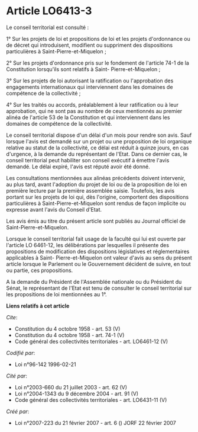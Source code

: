 # Article LO6413-3

Le conseil territorial est consulté : 

1° Sur les projets de loi et propositions de loi et les projets d'ordonnance ou de décret qui introduisent, modifient ou
suppriment des dispositions particulières à Saint-Pierre-et-Miquelon ; 

2° Sur les projets d'ordonnance pris sur le fondement de l'article 74-1 de la Constitution lorsqu'ils sont relatifs à Saint-
Pierre-et-Miquelon ; 

3° Sur les projets de loi autorisant la ratification ou l'approbation des engagements internationaux qui interviennent dans
les domaines de compétence de la collectivité ; 

4° Sur les traités ou accords, préalablement à leur ratification ou à leur approbation, qui ne sont pas au nombre de ceux
mentionnés au premier alinéa de l'article 53 de la Constitution et qui interviennent dans les domaines de compétence de la
collectivité. 

Le conseil territorial dispose d'un délai d'un mois pour rendre son avis. Sauf lorsque l'avis est demandé sur un projet ou
une proposition de loi organique relative au statut de la collectivité, ce délai est réduit à quinze jours, en cas d'urgence,
à la demande du représentant de l'Etat. Dans ce dernier cas, le conseil territorial peut habiliter son conseil exécutif à
émettre l'avis demandé. Le délai expiré, l'avis est réputé avoir été donné. 

Les consultations mentionnées aux alinéas précédents doivent intervenir, au plus tard, avant l'adoption du projet de loi ou
de la proposition de loi en première lecture par la première assemblée saisie. Toutefois, les avis portant sur les projets de
loi qui, dès l'origine, comportent des dispositions particulières à Saint-Pierre-et-Miquelon sont rendus de façon implicite
ou expresse avant l'avis du Conseil d'Etat. 

Les avis émis au titre du présent article sont publiés au Journal officiel de Saint-Pierre-et-Miquelon. 

Lorsque le conseil territorial fait usage de la faculté qui lui est ouverte par l'article LO 6461-12, les délibérations par
lesquelles il présente des propositions de modification des dispositions législatives et réglementaires applicables à Saint-
Pierre-et-Miquelon ont valeur d'avis au sens du présent article lorsque le Parlement ou le Gouvernement décident de suivre,
en tout ou partie, ces propositions. 

A la demande du Président de l'Assemblée nationale ou du Président du Sénat, le représentant de l'Etat est tenu de consulter
le conseil territorial sur les propositions de loi mentionnées au 1°.

**Liens relatifs à cet article**

_Cite_:

  - Constitution du 4 octobre 1958 - art. 53 (V)
  - Constitution du 4 octobre 1958 - art. 74-1 (V)
  - Code général des collectivités territoriales - art. LO6461-12 (V)

_Codifié par_:

  - Loi n°96-142 1996-02-21

_Cité par_:

  - Loi n°2003-660 du 21 juillet 2003 - art. 62 (V)
  - Loi n°2004-1343 du 9 décembre 2004 - art. 91 (V)
  - Code général des collectivités territoriales - art. LO6431-11 (V)

_Créé par_:

  - Loi n°2007-223 du 21 février 2007 - art. 6 () JORF 22 février 2007
